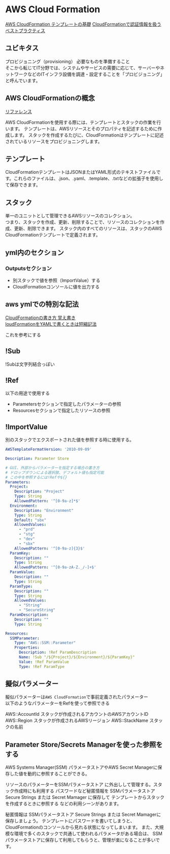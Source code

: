 # AWS Cloud Formation
[AWS CloudFormation テンプレートの基礎](https://qiita.com/leomaro7/items/05f2f92061d869b08109)
[CloudFormationで認証情報を扱うベストプラクティス](https://techblog.nhn-techorus.com/archives/17674)

## ユビキタス

プロビジョニング（provisioning）
必要なものを準備すること  
そこから転じてIT分野では、システムやサービスの需要に応じて、サーバーやネットワークなどのITインフラ設備を調達・設定することを「プロビジョニング」と呼んでいます。

## AWS CloudFormationの概念
[リファレンス](https://docs.aws.amazon.com/ja_jp/AWSCloudFormation/latest/UserGuide/cfn-whatis-concepts.html)

AWS CloudFormationを使用する際には、テンプレートとスタックの作業を行います。
テンプレートは、AWSリソースとそのプロパティを記述するために作成します。
スタックを作成するたびに、CloudFormationはテンプレートに記述されているリソースをプロビジョニングします。

## テンプレート

CloudFormationテンプレートはJSONまたはYAML形式のテキストファイルです。これらのファイルは、.json、.yaml、.template、.txtなどの拡張子を使用して保存できます。


## スタック

単一のユニットとして管理できるAWSリソースのコレクション。  
つまり、スタックを作成、更新、削除することで、リソースのコレクションを作成、更新、削除できます。 スタック内のすべてのリソースは、スタックのAWS CloudFormationテンプレートで定義されます。

## yml内のセクション



### Outputsセクション

- 別スタックで値を参照（ImportValue）する
- CloudFormationコンソールに値を出力する

## aws ymlでの特別な記法
[CloudFormationの書き方 覚え書き](https://qiita.com/y-suzuki-biz/items/3357af6a429dcb7e414a)  
[loudFormationをYAMLで書くときは短縮記法](https://dev.classmethod.jp/articles/cfn-short-form-in-yaml-syntax/)

これを参考にする  

## !Sub

!Subは文字列結合っぽい

## !Ref

以下の用途で使用する  
- Parametersセクションで指定したパラメーターの参照
- Resourcesセクションで指定したリソースの参照

## !ImportValue

別のスタックでエクスポートされた値を参照する時に使用する。


```yml
AWSTemplateFormatVersion: '2010-09-09'

Description: Parameter Store

# GUI、外部からパラメーターを指定する場合の書き方
# ドロップダウンによる選択肢、デフォルト値も指定可能
# この中を参照するには!Refや${}
Parameters:
  Project:
    Description: "Project"
    Type: String
    AllowedPattern: '^[0-9a-z]*$'
  Environment:
    Description: "Environment"
    Type: String
    Default: "sbx"
    AllowedValues:
      - "prd"
      - "stg"
      - "dev"
      - "sbx"
    AllowedPattern: '^[0-9a-z]{3}$'
  ParamKey:
    Description: ""
    Type: String
    AllowedPattern: '^[0-9a-zA-Z._/-]+$'
  ParamValue:
    Description: ""
    Type: String
  ParamType:
    Description: ""
    Type: String
    AllowedValues:
      - "String"
      - "SecureString"
  ParamDescription:
    Description: ""
    Type: String

Resources:
  SSMParameter:
    Type: "AWS::SSM::Parameter"
    Properties:
      Description: !Ref ParamDescription
      Name: !Sub "/${Project}/${Environment}/${ParamKey}"
      Value: !Ref ParamValue
      Type: !Ref ParamType
```

## 擬似パラメーター

擬似パラメーターは`AWS CloudFormation`で事前定義されたパラメーター  
以下のようなパラメーターをRefを使って参照できる

AWS::AccountId	スタックが作成されるアカウントのAWSアカウントID
AWS::Region	スタックが作成されるAWSリージョン
AWS::StackName	スタックの名前

## Parameter Store/Secrets Managerを使った参照をする

AWS Systems Manager(SSM) パラメータストアやAWS Secret Managerに保存した値を動的に参照することができる。

リソースのパラメーターをSSMパラメータストア に外出しして管理する。スタック作成時にも利用する
パスワードなど秘匿情報を SSMパラメータストア Secure Strings または Secret Mamager に保存して テンプレートからスタックを作成するときに参照する
などの利用シーンがあります。

秘匿情報は SSMパラメータストア Secure Strings または Secret Mamagerに保存しましょう。 テンプレートにパスワードを書いてしまうと、CloudFormationのコンソールから見れる状態になってしまいます。 また、大規模な環境で多くのスタックで共通して使われるパラメータがある場合は、 SSMパラメータストアに保存して利用してもらうと、管理が楽になることが多いです。



